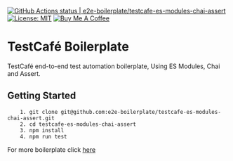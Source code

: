 [![GitHub Actions status | e2e-boilerplate/testcafe-es-modules-chai-assert](https://github.com/e2e-boilerplate/testcafe-es-modules-chai-assert/workflows/testcafe-es-modules-chai-assert/badge.svg)](https://github.com/e2e-boilerplate/testcafe-es-modules-chai-assert/actions?workflow=testcafe-es-modules-chai-assert) [![License: MIT](https://img.shields.io/badge/License-MIT-yellow.svg)](https://opensource.org/licenses/MIT) [![Buy Me A Coffee](https://img.shields.io/badge/buy-me%20coffee-orange)](https://www.buymeacoffee.com/xgirma)

# TestCafé Boilerplate

TestCafé end-to-end test automation boilerplate, Using ES Modules, Chai and Assert.

## Getting Started

    	1. git clone git@github.com:e2e-boilerplate/testcafe-es-modules-chai-assert.git
    	2. cd testcafe-es-modules-chai-assert
    	3. npm install
    	4. npm run test


For more boilerplate click [here](https://github.com/e2e-boilerplate/utils/blob/master/docs/implemented.md)
